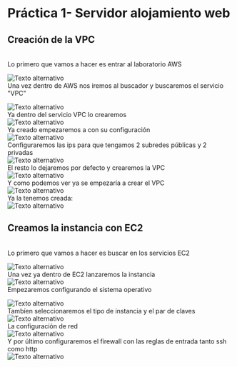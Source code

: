 # Práctica 1- Servidor alojamiento web

## Creación de la VPC
<br>
Lo primero que vamos a hacer es entrar al laboratorio AWS
<br>

![Texto alternativo](imagenes/Screenshot_1.png)
<br>
Una vez dentro de AWS nos iremos al buscador y buscaremos el servicio "VPC"
<br>

![Texto alternativo](imagenes/Screenshot_2.png)
<br>
Ya dentro del servicio VPC lo crearemos
<br>
![Texto alternativo](imagenes/Screenshot_3.png)
<br>
Ya creado empezaremos a con su configuración
<br>
![Texto alternativo](imagenes/Screenshot_4.png)
<br>
Configuraremos las ips para que tengamos 2 subredes públicas y 2 privadas
<br>
![Texto alternativo](imagenes/Screenshot_5.png)
<br>
El resto lo dejaremos por defecto y crearemos la VPC
<br>
![Texto alternativo](imagenes/Screenshot_6.png)
<br>
Y como podemos ver ya se empezaría a crear el VPC
<br>
![Texto alternativo](imagenes/Screenshot_7.png)
<br>
Ya la tenemos creada:
<br>
![Texto alternativo](imagenes/Screenshot_8.png)
<br>
## Creamos la instancia con EC2 
<br>
Lo primero que vamos a hacer es buscar en los servicios EC2
<br>

![Texto alternativo](imagenes/Screenshot_9.png)
<br>
Una vez ya dentro de EC2 lanzaremos la instancia
<br>
![Texto alternativo](imagenes/Screenshot_10.png)
<br>
Empezaremos configurando el sistema operativo
<br>

![Texto alternativo](imagenes/Screenshot_11.png)
<br>
Tambíen seleccionaremos el tipo de instancia y el par de claves
<br>
![Texto alternativo](imagenes/Screenshot_13.png)
<br> 
La configuración de red
<br>
![Texto alternativo](imagenes/Screenshot_12.png)
<br>
Y por último configuraremos el firewall con las reglas de entrada tanto ssh como http
<br>
![Texto alternativo](imagenes/Screenshot_14.png)
<br>
